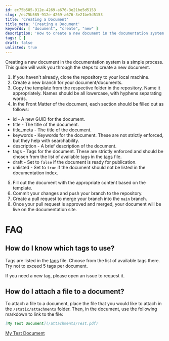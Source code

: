 ```yaml
---
id: ec75b585-912e-4269-a676-3e21be5d5153
slug: /ec75b585-912e-4269-a676-3e21be5d5153
title: 'Creating a Document'
title_meta: 'Creating a Document'
keywords: [ "document", "create", "new" ]
description: 'How to create a new document in the documentation system.'
tags: [ ]
draft: false
unlisted: true
---
```


Creating a new document in the documentation system is a simple process. This guide will walk you through the steps to create a new document.

1. If you haven't already, clone the repository to your local machine.
2. Create a new branch for your document/documents.
3. Copy the template from the respective folder in the repository. Name it appropriately. Names should be all lowercase, with hyphens separating words.
4. In the Front Matter of the document, each section should be filled out as follows:

- id - A new GUID for the document.
- title - The title of the document.
- title_meta - The title of the document.
- keywords - Keywords for the document. These are not strictly enforced, but they help with searchability.
- description - A brief description of the document.
- tags - Tags for the document. These are strictly enforced and should be chosen from the list of available tags in the [tags](../tags.yml) file.
- draft - Set to `false` if the document is ready for publication.
- unlisted - Set to `true` if the document should not be listed in the documentation index.

5. Fill out the document with the appropriate content based on the template.
6. Commit your changes and push your branch to the repository.
7. Create a pull request to merge your branch into the `main` branch.
8. Once your pull request is approved and merged, your document will be live on the documentation site.

# FAQ

## How do I know which tags to use?
Tags are listed in the [tags](../tags.yml) file. Choose from the list of available tags there. Try not to exceed 5 tags per document.

If you need a new tag, please open an issue to request it.

## How do I attach a file to a document?
To attach a file to a document, place the file that you would like to attach in the `/static/attachments` folder. Then, in the document, use the following markdown to link to the file:

```markdown
[My Test Document](/attachments/Test.pdf)
```
[My Test Document](/attachments/Test.pdf)